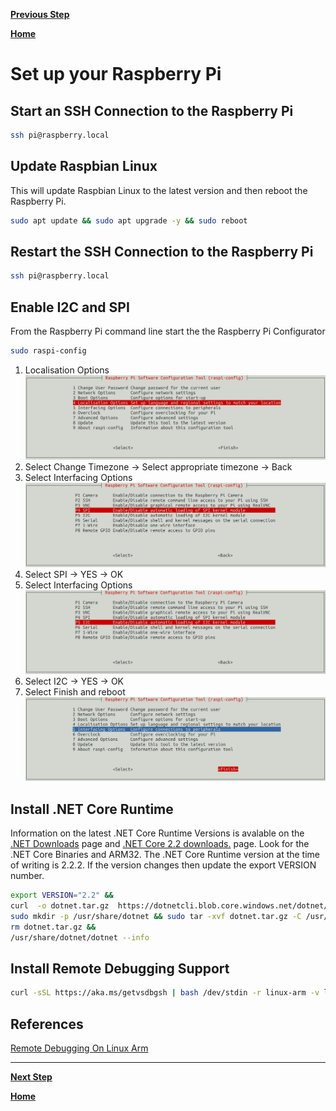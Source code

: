 [**Previous Step**](lab1-connect-raspberry-pi.md)

[**Home**](../../README.md)

# Set up your Raspberry Pi

## <a name='StartanSSHConnectiontotheRaspberryPi'></a>Start an SSH Connection to the Raspberry Pi

```bash
ssh pi@raspberry.local
```

## <a name='UpdateRaspbianLinux'></a>Update Raspbian Linux

This will update Raspbian Linux to the latest version and then reboot the Raspberry Pi.

```bash
sudo apt update && sudo apt upgrade -y && sudo reboot
```

## <a name='RestarttheSSHConnectiontotheRaspberryPi'></a>Restart the SSH Connection to the Raspberry Pi

```bash
ssh pi@raspberry.local
```

## <a name='EnableI2CandSPI'></a>Enable I2C and SPI

From the Raspberry Pi command line start the the Raspberry Pi Configurator

```bash
sudo raspi-config
```

1. Localisation Options
![](./resources/raspi-config-localisation.png)
2. Select Change Timezone -> Select appropriate timezone -> Back
3. Select Interfacing Options
![](./resources/raspi-config-spi.png)
4. Select SPI -> YES -> OK
5. Select Interfacing Options
![](./resources/raspi-config-i2c.png)
6. Select I2C -> YES -> OK
7. Select Finish and reboot
![](./resources/raspi-config-finish.png)

## <a name='Install.NETCoreRuntime'></a>Install .NET Core Runtime

Information on the latest .NET Core Runtime Versions is avalable on the [.NET Downloads](https://dotnet.microsoft.com/download) page and [.NET Core 2.2 downloads.]() page. Look for the .NET Core Binaries and ARM32. The .NET Core Runtime version at the time of writing is 2.2.2. If the version changes then update the export VERSION number.

```bash
export VERSION="2.2" &&
curl  -o dotnet.tar.gz  https://dotnetcli.blob.core.windows.net/dotnet/Runtime/release/$VERSION/dotnet-runtime-latest-linux-arm.tar.gz &&
sudo mkdir -p /usr/share/dotnet && sudo tar -xvf dotnet.tar.gz -C /usr/share/dotnet &&
rm dotnet.tar.gz &&
/usr/share/dotnet/dotnet --info
```

## <a name='InstallRemoteDebuggingSupport'></a>Install Remote Debugging Support

```bash
curl -sSL https://aka.ms/getvsdbgsh | bash /dev/stdin -r linux-arm -v latest -l ~/vsdbg
```

## <a name='References'></a>References

[Remote Debugging On Linux Arm](https://github.com/OmniSharp/omnisharp-vscode/wiki/Remote-Debugging-On-Linux-Arm)

***

[**Next Step**](lab3-install-dotnet-core-desktop.md)

[**Home**](../../README.md)